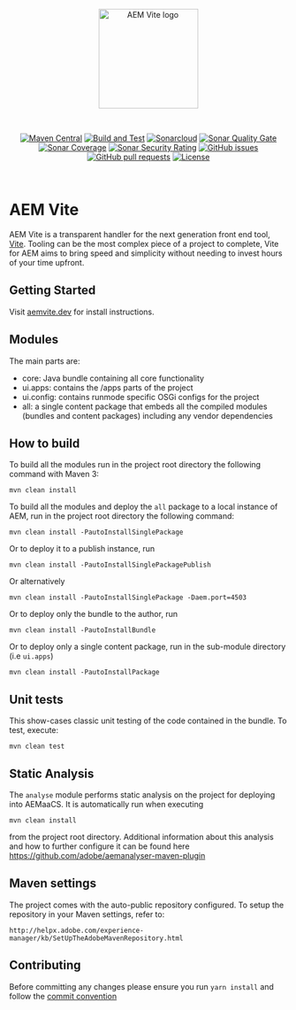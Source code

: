 <p align="center">
  <a href="https://aemvite.dev" target="_blank" rel="noopener noreferrer">
    <img width="180" src="https://aemvite.dev/static/logo-outlined.png" alt="AEM Vite logo">
  </a>
</p>
<br/>
<p align="center">
  <a href="https://mvnrepository.com/artifact/dev.aemvite/aem-vite.all"><img alt="Maven Central" src="https://img.shields.io/maven-central/v/dev.aemvite/aem-vite"></a>
  <a href="https://github.com/aem-vite/aem-vite/actions/workflows/ci.yml"><img alt="Build and Test" src="https://github.com/aem-vite/aem-vite/actions/workflows/ci.yml/badge.svg?branch=develop"></a>
  <a href="https://github.com/aem-vite/aem-vite/actions/workflows/sonarcloud.yml"><img alt="Sonarcloud" src="https://github.com/aem-vite/aem-vite/actions/workflows/sonarcloud.yml/badge.svg?branch=develop"></a>
  <a href="https://sonarcloud.io/dashboard?id=aem-vite_aem-vite"><img alt="Sonar Quality Gate" src="https://sonarcloud.io/api/project_badges/measure?project=aem-vite_aem-vite&metric=alert_status"></a>
  <a href="https://sonarcloud.io/summary/new_code?id=aem-vite_aem-vite"><img alt="Sonar Coverage" src="https://sonarcloud.io/api/project_badges/measure?project=aem-vite_aem-vite&metric=coverage"></a>
  <a href="https://sonarcloud.io/dashboard?id=aem-vite_aem-vite"><img alt="Sonar Security Rating" src="https://sonarcloud.io/api/project_badges/measure?project=aem-vite_aem-vite&metric=security_rating"></a>
  <a href="https://github.com/aem-vite/aem-vite/issues"><img alt="GitHub issues" src="https://img.shields.io/github/issues/aem-vite/aem-vite"></a>
  <a href="https://github.com/aem-vite/aem-vite/pulls"><img alt="GitHub pull requests" src="https://img.shields.io/github/issues-pr/aem-vite/aem-vite"></a>
  <a href="https://github.com/aem-vite/aem-vite/blob/main/LICENSE"><img alt="License" src="https://img.shields.io/badge/Licence-Apache%202.0-blue.svg"></a>
</p>
<br/>

# AEM Vite

AEM Vite is a transparent handler for the next generation front end tool, [Vite](https://vitejs.dev/). Tooling can
be the most complex piece of a project to complete, Vite for AEM aims to bring speed and simplicity without needing to
invest hours of your time upfront.

## Getting Started

Visit [aemvite.dev](https://aemvite.dev) for install instructions.

## Modules

The main parts are:

- core: Java bundle containing all core functionality
- ui.apps: contains the /apps parts of the project
- ui.config: contains runmode specific OSGi configs for the project
- all: a single content package that embeds all the compiled modules (bundles and content packages) including any
  vendor dependencies

## How to build

To build all the modules run in the project root directory the following command with Maven 3:

    mvn clean install

To build all the modules and deploy the `all` package to a local instance of AEM, run in the project root directory the
following command:

    mvn clean install -PautoInstallSinglePackage

Or to deploy it to a publish instance, run

    mvn clean install -PautoInstallSinglePackagePublish

Or alternatively

    mvn clean install -PautoInstallSinglePackage -Daem.port=4503

Or to deploy only the bundle to the author, run

    mvn clean install -PautoInstallBundle

Or to deploy only a single content package, run in the sub-module directory (i.e `ui.apps`)

    mvn clean install -PautoInstallPackage

## Unit tests

This show-cases classic unit testing of the code contained in the bundle. To test, execute:

    mvn clean test

## Static Analysis

The `analyse` module performs static analysis on the project for deploying into AEMaaCS. It is automatically run when
executing

    mvn clean install

from the project root directory. Additional information about this analysis and how to further configure it can be found
here https://github.com/adobe/aemanalyser-maven-plugin

## Maven settings

The project comes with the auto-public repository configured. To setup the repository in your Maven settings, refer to:

    http://helpx.adobe.com/experience-manager/kb/SetUpTheAdobeMavenRepository.html

## Contributing

Before committing any changes please ensure you run `yarn install` and follow the [commit convention](./.github/commit-convention.md)
